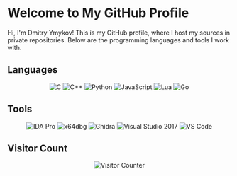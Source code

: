 # Welcome to My GitHub Profile

Hi, I'm Dmitry Ymykov! This is my GitHub profile, where I host my sources in private repositories. Below are the programming languages and tools I work with.

## Languages

<p align="center">
  <img src="https://img.shields.io/badge/C-9CC?style=for-the-badge&logo=c" alt="C">
  <img src="https://img.shields.io/badge/C++-00599C?style=for-the-badge&logo=cplusplus" alt="C++">
  <img src="https://img.shields.io/badge/Python-3776AB?style=for-the-badge&logo=python" alt="Python">
  <img src="https://img.shields.io/badge/JavaScript-F7DF1E?style=for-the-badge&logo=javascript" alt="JavaScript">
  <img src="https://img.shields.io/badge/Lua-2C2D72?style=for-the-badge&logo=lua" alt="Lua">
  <img src="https://img.shields.io/badge/Go-00ADD8?style=for-the-badge&logo=go" alt="Go">
</p>

## Tools

<p align="center">
  <img src="https://img.shields.io/badge/IDA%20Pro-00599C?style=for-the-badge" alt="IDA Pro">
  <img src="https://img.shields.io/badge/x64dbg-0078D6?style=for-the-badge" alt="x64dbg">
  <img src="https://img.shields.io/badge/Ghidra-2E8B57?style=for-the-badge" alt="Ghidra">
  <img src="https://img.shields.io/badge/Visual%20Studio%202017-5C2D91?style=for-the-badge&logo=visualstudio" alt="Visual Studio 2017">
  <img src="https://img.shields.io/badge/VS%20Code-007ACC?style=for-the-badge&logo=visualstudiocode" alt="VS Code">
</p>

## Visitor Count

<p align="center">
  <img src="https://count.getloli.com/get/@lhwe?theme=gelbooru" alt="Visitor Counter">
</p>
